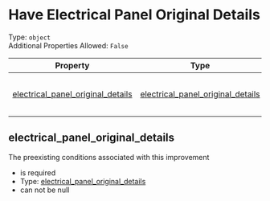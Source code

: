 
Have Electrical Panel Original Details
======================================
  
Type: `object`  
Additional Properties Allowed: `False`  
  

|Property|Type|Required|Format|Title|
| :---: | :---: | :---: | :---: | :---: |
|[electrical_panel_original_details](#electrical_panel_original_details)|[electrical_panel_original_details](electrical_panel_original_details.md)|:white_check_mark:||Electrical Panel Original Details|

## electrical_panel_original_details
  
The preexisting conditions associated with this improvement  
  

- is required
- Type: [electrical_panel_original_details](electrical_panel_original_details.md)
- can not be null
